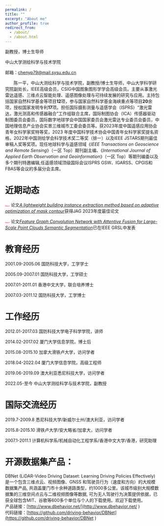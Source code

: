 ```yaml
---
permalink: /
title: ""
excerpt: "About me"
author_profile: true
redirect_from: 
  - /about/
  - /about.html
---
```

副教授，博士生导师

中山大学测绘科学与技术学院  

邮箱：chenyp79@mail.sysu.edu.cn

&emsp;&emsp;陈一平，中山大测绘科学与技术学院，副教授/博士生导师，中山大学科学研究院副处长，IEEE高级会员，CSIG中国图象图形学学会高级会员。主要从事激光雷达遥感、三维点云智能处理、遥感图像处理与可持续发展的研究与应用。主持包括国家自然科学基金等项目**12**项，参与国家自然科学基金海峡重点等项目**20**余项，授权国家发明专利**17**项。担任国际摄影测量与遥感学会（ISPRS）“激光雷达，激光测高和传感器融合”工作组联合主席，国际制图协会（ICA）传感器驱动制图委员会委员，国际数字地球学会中国国家委员会激光雷达专业委员会委员，中国地理信息产业协会实景三维城市工委会委员等。获2023年度中国遥感应用协会青年女科学家奖特等奖，2023 年度中国科学技术协会中国青年女科学家奖提名资格，2022年中国测绘学会科学技术奖二等奖（排一）以及IEEE JSTARS期刊最佳审稿人奖等奖项。现任地球科学与遥感领域《_IEEE Transactions on Geoscience and Remote Sensing_》（一区 Top）期刊副主编、《_International Journal of Applied Earth Observation and Geoinformation_》（一区 Top）等期刊编委以及多个期刊特邀编辑,任遥感领域顶级国际会议ISPRS GSW、IGARSS、CPGIS和FBAS等会议的多届分会主席。

近期动态
======
<span style="color: red;font-size: 5;font-style: italic;">News!</span>  论文[_A lightweight building instance extraction method based on adaptive optimization of mask contour_](https://doi.org/10.1016/j.jag.2023.103420)获得JAG 2023年度最佳论文

<span style="color: red;font-size: 5;font-style: italic;">News!</span>  论文[_Feature Graph Convolution Network with Attentive Fusion for Large-Scale Point Clouds Semantic Segmentation_](https://ieeexplore.ieee.org/abstract/document/10217158)已在IEEE GRSL中发表


教育经历
======
2001.09-2005.06  国防科技大学，工学学士

2005.09-2007.01  国防科技大学，工学硕士

2007.01-2011.01  香港中文大学，联合培养博士

2007.03-2011.12  国防科技大学，工学博士 

工作经历
======
2012.01-2017.03  国防科技大学电子科学学院，讲师

2014.02-2017.02  厦门大学信息学院，博士后

2015.08-2015.10  加拿大滑铁卢大学，访问学者

2018.04-2022.04  厦门大学信息学院，高级工程师

2019.06-2019.09  澳大利亚悉尼科技大学，访问学者

2022.05-至今     中山大学测绘科学与技术学院，副教授

国际交流经历
======
2019.7-2009.8   悉尼科技大学/新威尔士州/澳大利亚，访问学者

2015.8-2015.10  滑铁卢大学/安大略省/加拿大，访问学者

2007.1-2011.1   计算机科学系/机械自动化工程学系/香港中文大学/香港，研究助理

开源数据集产品：
======
DBNet (LiDAR-Video Driving Dataset: Learning Driving Policies Effectively) 是一个包含三维点云、视频图像、GNSS 和驾驶员行为（速度和方向）的大规模数据集产品, 共涵盖厦门市十余种道路类型，约1000多公里。该城市级别大规模数据集的三维空间点云与二维视频图像等数据, 可为无人驾驶行为决策提供依据，已获全球包含MIT、谷歌等600多个单位与个人的下载使用。欢迎下载使用。  
产品链接：[http://www.dbehavior.net/](http://www.dbehavior.net/ )  
代码链接：[https://github.com/driving-behavior/DBNet](https://github.com/driving-behavior/DBNet
)
